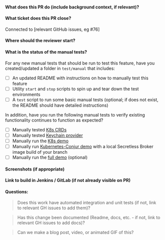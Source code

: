#### What does this PR do (include background context, if relevant)?
#### What ticket does this PR close?
Connected to [relevant GitHub issues, eg #76]
#### Where should the reviewer start?
#### What is the status of the manual tests?
For any new manual tests that should be run to test this feature, have you created/updated a folder in `test/manual` that includes:
- [ ] An updated README with instructions on how to manually test this feature
- [ ] Utility `start` and `stop` scripts to spin up and tear down the test environments
- [ ] A `test` script to run some basic manual tests (optional; if does not exist, the README should have detailed instructions)

In addition, have you run the following manual tests to verify existing functionality continues to function as expected?
- [ ] Manually tested [K8s CRDs](https://github.com/cyberark/secretless-broker/tree/master/test/k8s_crds)
- [ ] Manually tested [Keychain provider](https://github.com/cyberark/secretless-broker/tree/master/test/keychain_provider)
- [ ] Manually run the [K8s demo](https://github.com/cyberark/secretless-broker/tree/master/demos/k8s-demo)
- [ ] Manually run [Kubernetes-Conjur demo](https://github.com/conjurdemos/kubernetes-conjur-demo) with a local Secretless Broker image build of your branch
- [ ] Manually run the [full demo](https://github.com/cyberark/secretless-broker/tree/master/demos/full-demo) (optional)
#### Screenshots (if appropriate)
#### Link to build in Jenkins / GitLab (if not already visible on PR)
#### Questions:
> Does this work have automated integration and unit tests (if not, link to relevant GH issues to add them)?

> Has this change been documented (Readme, docs, etc. - if not, link to relevant GH issues to add docs)?

> Can we make a blog post, video, or animated GIF of this?
